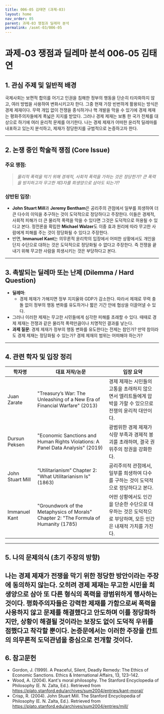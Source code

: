 ```yaml
---
title: 006-05 김태연 (과제-03)
layout: home
nav_order: 05
parent: 과제-03 쟁점과 딜레마 분석
permalink: /asmt-03/006-05
---
```


# 과제-03 쟁점과 딜레마 분석 006-05 김태연

## 1. 관심 주제 및 일반적 배경

  국제사회는 보편적 합의를 어기고 인권을 침해한 정부의 행동을 단순히 타자화하지 않고, 여러 방법을 사용하여 변화시키고자 한다. 그중 현재 가장 빈번하게 활용되는 방식은 경제 제재이다. 무력 개입 없이 전쟁을 종식하거나 핵 개발을 막을 수 있기에 경제 제재는 평화주의자들에게 폭넓은 지지를 받았다. 그러나 경제 제재는 보통 한 국가 전체를 대상으로 하기에 여러 윤리적 문제를 야기한다. 나는 경제 제재가 어떠한 윤리적 딜레마를 내포하고 있는지 분석하고, 제재가 정당한지를 규범적으로 논증하고자 한다. 

---

## 2. 논쟁 중인 학술적 쟁점 (Core Issue)

### 주요 쟁점:  

> *물리적 폭력을 막기 위해 경제적, 사회적 폭력을 가하는 것은 정당한가?*
> *큰 폭력을 방지하고자 무고한 제3자를 희생양으로 삼아도 되는가?*

### 상반된 입장:
- **John Stuart Mill**과 **Jeremy Bentham**은 공리주의 관점에서 일부를 희생하여 더 큰 다수의 이익을 추구하는 것이 도덕적으로 정당하다고 주장한다. 이들은 경제적, 사회적 피해가 더 큰 물리적 폭력을 막을 수 있다면 그것은 도덕적으로 허용될 수 있다고 본다. 정전론을 확립한 **Michael Walzer**도 이중 효과 원리에 따라 무고한 사람에게 피해를 주는 것이 정당화될 수 있다고 주장한다. 
- 반면, **Immanuel Kant**는 의무론적 윤리학의 입장에서 어떠한 상황에서도 개인을 단지 수단으로 대하는 것은 도덕적으로 정당화될 수 없다고 주장한다. 즉 전쟁을 끝내기 위해 무고한 사람을 희생시키는 것은 부당하다고 본다.
---

## 3. 촉발되는 딜레마 또는 난제 (Dilemma / Hard Question)

- **딜레마**: 
  - 경제 제재가 가해지면 정부 지지율와 GDP가 감소한다. 따라서 제재로 무력 충돌 없이 정부의 행동 변화를 유도하거나 짧은 기간 안에 협상을 이끌어낼 수 있다. 
 - 그러나 이러한 제재는 무고한 시민들에게 심각한 피해를 초래할 수 있다. 때때로 경제 제재는 전쟁과 같은 물리적 폭력만큼이나 치명적인 결과를 낳는다. 
- **과제 질문**: 경제 제재가 정부의 행동 변화를 유도한다는 전제는 참인가? 만약 참이라도 경제 제재는 정당화될 수 있는가? 경제 제재의 범위는 어떠해야 하는가? 
---

## 4. 관련 학자 및 입장 정리

| 학자명             | 대표 저작/논문                                   | 입장 요약 |
|--------------------|---------------------------------------------------|-----------|
| Juan Zarate   | "Treasury’s War: The Unleashing of a New Era of Financial Warfare" (2013)                         | 경제 제재는 시민들의 고통을 초래하지 않으면서 엘리트들에게 압박을 가할 수 있으므로 전쟁의 윤리적 대안이다.  |
| Dursun Peksen   | "Economic Sanctions and Human Rights Violations: A Panel Data Analysis" (2019)                                | 광범위한 경제 제재가 식량 부족과 경제적 붕괴를 초래하며, 결국 권위주의 정권을 강화한다. |
| John Stuart Mill    | “Utilitarianism” Chapter 2: "What Utilitarianism Is"(1863) | 공리주의적 관점에서, 일부를 희생하여 다수를 구하는 것이 도덕적으로 정당하다고 본다. |
| Immanuel Kant      | "Groundwork of the Metaphysics of Morals" Chapter 2: "The Formula of Humanity (1785)           | 어떤 상황에서도 인간을 단순한 수단으로 대우하는 것은 도덕적으로 부당하며, 모든 인간은 내재적 가치를 가진다. |

---

## 5. 나의 문제의식 (초기 주장의 방향)

나는 경제 제재가 전쟁을 막기 위한 정당한 방안이라는 주장에 동의하지 않는다. 오히려 경제 제재는 무고한 시민을 희생양으로 삼아 또 다른 형식의 폭력을 광범위하게 행사하는 것이다. 평화주의자들은 강력한 제재를 가함으로써 폭력을 사용하지 않고 문제를 해결했다고 안도하며 이를 정당화하지만, 상황이 해결될 것이라는 보장도 없이 도덕적 우위를 점했다고 착각할 뿐이다. 논증문에서는 이러한 주장을 칸트의 의무론적 도덕관념을 중심으로 전개할 것이다.
---

## 6. 참고문헌

- Gordon, J. (1999). A Peaceful, Silent, Deadly Remedy: The Ethics of Economic Sanctions. Ethics & International Affairs, 13, 123–142.
- Wood, A. (2004). Kant's moral philosophy. The Stanford Encyclopedia of Philosophy (E. N. Zalta, Ed.). Retrieved from https://plato.stanford.edu/archives/sum2004/entries/kant-moral/
- Crisp, R. (2004). John Stuart Mill. The Stanford Encyclopedia of Philosophy (E. N. Zalta, Ed.). Retrieved from https://plato.stanford.edu/archives/sum2004/entries/mill/

